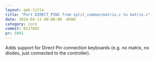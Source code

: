 ```yaml
---
layout: qmk-title
title: "Port DIRECT_PINS from split_common/matrix.c to matrix.c"
date: 2019-04-11 00:00:00 -0500
category: core
commit: 0137b02 
pr: 5091
---
```


Adds support for Direct Pin connection keyboards (e.g. no matrix, no diodes, just connected to the controller).
